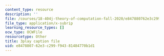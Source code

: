 ```yaml
---
content_type: resource
description: ''
file: /courses/18-404j-theory-of-computation-fall-2020/e847880762e3c299f94381484770b1d1_N32bnUliSzo.srt
file_type: application/x-subrip
learning_resource_types: []
ocw_type: OCWFile
resourcetype: Other
title: 3play caption file
uid: e8478807-62e3-c299-f943-81484770b1d1
---
```

